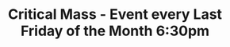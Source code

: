 ---
title: "Critical Mass - Event every Last Friday of the Month 6:30pm"
url: /eugene/critical-mass-event-every-last-friday-of-the-month-6-30pm/
shop: bicycle
---